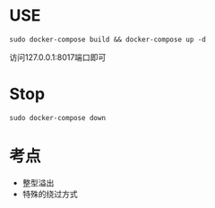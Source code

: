 # USE

```shell
sudo docker-compose build && docker-compose up -d
```

访问127.0.0.1:8017端口即可

# Stop

```shell
sudo docker-compose down
```

# 考点

- 整型溢出
- 特殊的绕过方式